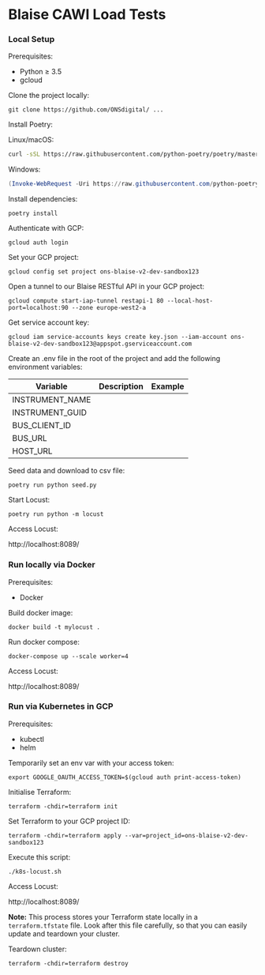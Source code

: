 # Blaise CAWI Load Tests

### Local Setup

Prerequisites:
- Python ≥ 3.5
- gcloud

Clone the project locally:

```shell
git clone https://github.com/ONSdigital/ ...
```

Install Poetry:

Linux/macOS:
```bash
curl -sSL https://raw.githubusercontent.com/python-poetry/poetry/master/get-poetry.py | python -
```

Windows:
```powershell
(Invoke-WebRequest -Uri https://raw.githubusercontent.com/python-poetry/poetry/master/get-poetry.py -UseBasicParsing).Content | python -
```

Install dependencies:

```shell
poetry install
```

Authenticate with GCP:
```shell
gcloud auth login
```

Set your GCP project:
```shell
gcloud config set project ons-blaise-v2-dev-sandbox123
```

Open a tunnel to our Blaise RESTful API in your GCP project:
```shell
gcloud compute start-iap-tunnel restapi-1 80 --local-host-port=localhost:90 --zone europe-west2-a
```

Get service account key:
```shell
gcloud iam service-accounts keys create key.json --iam-account ons-blaise-v2-dev-sandbox123@appspot.gserviceaccount.com
```

Create an .env file in the root of the project and add the following environment variables:

| Variable | Description | Example |
| --- | --- | --- |
| INSTRUMENT_NAME | | |
| INSTRUMENT_GUID | | |
| BUS_CLIENT_ID | | |
| BUS_URL | | |
| HOST_URL | | |

Seed data and download to csv file:

```shell
poetry run python seed.py
```

Start Locust:

```shell
poetry run python -m locust
```

Access Locust:

http://localhost:8089/

### Run locally via Docker

Prerequisites:
- Docker

Build docker image:

```shell
docker build -t mylocust .
```

Run docker compose:

```shell
docker-compose up --scale worker=4
```

Access Locust:

http://localhost:8089/

### Run via Kubernetes in GCP

Prerequisites:
- kubectl
- helm

Temporarily set an env var with your access token:
```shell
export GOOGLE_OAUTH_ACCESS_TOKEN=$(gcloud auth print-access-token)
```

Initialise Terraform:
```shell
terraform -chdir=terraform init
```

Set Terraform to your GCP project ID:
```shell
terraform -chdir=terraform apply --var=project_id=ons-blaise-v2-dev-sandbox123
```

Execute this script:
```shell
./k8s-locust.sh
```

Access Locust:

http://localhost:8089/

**Note:** This process stores your Terraform state locally in a `terraform.tfstate` file. Look after this file carefully, so that you can easily update and teardown your cluster.

Teardown cluster:

```shell
terraform -chdir=terraform destroy
```
